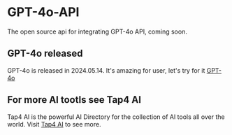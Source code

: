 # GPT-4o-API
The open source api for integrating GPT-4o API, coming soon.

## GPT-4o released

GPT-4o is released in 2024.05.14. It's amazing for user, let's try for it [GPT-4o](https://the-gpt-4o.com)


## For more AI tootls see Tap4 AI

Tap4 AI is the powerful AI Directory for the collection of AI tools all over the world. Visit [Tap4 AI](https://tap4.ai) to see more.

